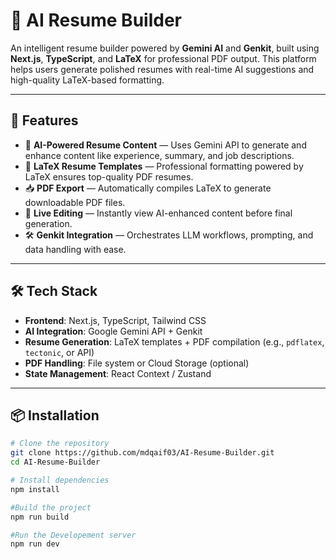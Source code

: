 # 🧠 AI Resume Builder

An intelligent resume builder powered by **Gemini AI** and **Genkit**, built using **Next.js**, **TypeScript**, and **LaTeX** for professional PDF output. This platform helps users generate polished resumes with real-time AI suggestions and high-quality LaTeX-based formatting.

---

## 🚀 Features

- 🤖 **AI-Powered Resume Content** — Uses Gemini API to generate and enhance content like experience, summary, and job descriptions.
- 📄 **LaTeX Resume Templates** — Professional formatting powered by LaTeX ensures top-quality PDF resumes.
- 📥 **PDF Export** — Automatically compiles LaTeX to generate downloadable PDF files.
- 🔁 **Live Editing** — Instantly view AI-enhanced content before final generation.
- 🛠️ **Genkit Integration** — Orchestrates LLM workflows, prompting, and data handling with ease.

---

## 🛠️ Tech Stack

- **Frontend**: Next.js, TypeScript, Tailwind CSS
- **AI Integration**: Google Gemini API + Genkit
- **Resume Generation**: LaTeX templates + PDF compilation (e.g., `pdflatex`, `tectonic`, or API)
- **PDF Handling**: File system or Cloud Storage (optional)
- **State Management**: React Context / Zustand

---

## 📦 Installation

```bash
# Clone the repository
git clone https://github.com/mdqaif03/AI-Resume-Builder.git
cd AI-Resume-Builder

# Install dependencies
npm install

#Build the project
npm run build

#Run the Developement server
npm run dev
